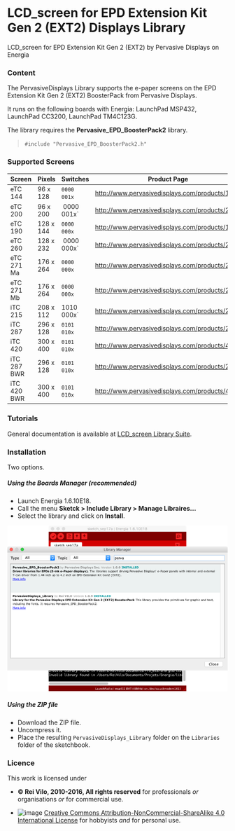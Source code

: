 # LCD_screen for EPD Extension Kit Gen 2 (EXT2) Displays Library
LCD_screen for EPD Extension Kit Gen 2 (EXT2) by Pervasive Displays on Energia

### Content

The PervasiveDisplays Library supports the e-paper screens on the EPD Extension Kit Gen 2 (EXT2) BoosterPack from Pervasive Displays.

It runs on the following boards with Energia: LaunchPad MSP432, LaunchPad CC3200, LaunchPad TM4C123G. 

The library requires the **Pervasive_EPD_BoosterPack2** library.

> `#include "Pervasive_EPD_BoosterPack2.h"`

### Supported Screens

Screen | Pixels | Switches | Product Page
---- | ---- | ---- | ----
eTC 144 | 96 x 128 | `0000 001x` | http://www.pervasivedisplays.com/products/144
eTC 200 | 96 x 200 | 0000 001x` | http://www.pervasivedisplays.com/products/200
eTC 190 | 128 x 144 | `0000 000x` | http://www.pervasivedisplays.com/products/190
eTC 260 | 128 x 232 | 0000 000x` | http://www.pervasivedisplays.com/products/260
eTC 271 Ma | 176 x 264 | `0000 000x` | http://www.pervasivedisplays.com/products/271b
eTC 271 Mb | 176 x 264 | `0000 000x` | http://www.pervasivedisplays.com/products/271b
iTC 215 | 208 x 112 | 1010 000x` | http://www.pervasivedisplays.com/products/215
iTC 287 | 296 x 128 | `0101 010x` | http://www.pervasivedisplays.com/products/287
iTC 420 | 300 x 400 | `0101 010x` | http://www.pervasivedisplays.com/products/420
iTC 287 BWR | 296 x 128 | `0101 010x` | http://www.pervasivedisplays.com/products/287
iTC 420 BWR | 300 x 400 | `0101 010x` | http://www.pervasivedisplays.com/products/420

### Tutorials

General documentation is available at [LCD_screen Library Suite](http://embeddedcomputing.weebly.com/lcd_screen-library-suite.html).

### Installation

Two options.

##### Using the Boards Manager (recommended)

* Launch Energia 1.6.10E18.
* Call the menu **Sketck > Include Library > Manage Libraires...**
* Select the library and click on **Install**.

![image](https://github.com/rei-vilo/PervasiveDisplays_Library/blob/master/Libraries.png)

##### Using the ZIP file

* Download the ZIP file.
* Uncompress it.
* Place the resulting `PervasiveDisplays_Library` folder on the `Libraries` folder of the sketchbook.

### Licence


This work is licensed under 

* **© Rei Vilo, 2010-2016, All rights reserved** for professionals _or_ organisations _or_ for commercial use. 

* ![image](https://i.creativecommons.org/l/by-nc-sa/4.0/88x31.png) [Creative Commons Attribution-NonCommercial-ShareAlike 4.0 International License](http://creativecommons.org/licenses/by-nc-sa/4.0/) for hobbyists _and_ for personal use.
